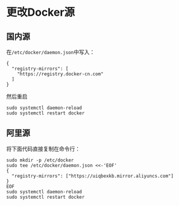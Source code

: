# 更改Docker源

## 国内源
在`/etc/docker/daemon.json`中写入：
````
{
  "registry-mirrors": [
    "https://registry.docker-cn.com"
  ]
}
````
然后重启
````
sudo systemctl daemon-reload
sudo systemctl restart docker
````

## 阿里源
将下面代码直接复制在命令行：
````
sudo mkdir -p /etc/docker
sudo tee /etc/docker/daemon.json <<-'EOF'
{
  "registry-mirrors": ["https://uiqbexkb.mirror.aliyuncs.com"]
}
EOF
sudo systemctl daemon-reload
sudo systemctl restart docker
````